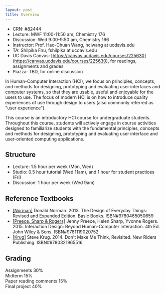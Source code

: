 ```yaml
---
layout: post
title: Overview
---
```

- CRN: #82444
- Lecture: MWF 11:00-11:50 am, Chemistry 176
- Discussion: Wed 9:00-9:50 am, Chemistry 166
- Instructor: Prof. Hao-Chuan Wang, hciwang at ucdavis.edu
- TA: Shilpika Fnu, fshilpika at ucdavis.edu
- UC Davis Canvas: [https://canvas.ucdavis.edu/courses/225630](https://canvas.ucdavis.edu/courses/225630), for readings, assignments and grades
- Piazza: TBD, for online discussion

In Human-Computer Interaction (HCI), we focus on principles, concepts, and methods for designing, prototyping and evaluating user interfaces and computer systems, so that they are usable, useful and enjoyable for the users to use. The focus of modern HCI is on how to introduce quality experiences of use through design to users (also commonly referred as "user experience"). 

This course is an introductory HCI course for undergraduate students. Throughout this course, students will actively engage in course activities designed to familiarize students with the fundamental principles, concepts and methods for designing, prototyping and evaluating user interface and user-oriented computing applications. 

## Structure

- Lecture: 1.5 hour per week (Mon, Wed)
- Studio: 0.5 hour tutorial (Wed 11am), and 1 hour for student practices (Fri)
- Discussion: 1 hour per week (Wed 9am)

## Reference Textbooks
- [[Norman]](https://www.basicbooks.com/titles/don-norman/the-design-of-everyday-things/9780465050659/) Donald Norman. 2013. The Design of Everyday Things: Revised and Expanded Edition. Basic Books. ISBN#9780465050659
- [[Preece, Sharp & Rogers]](http://www.id-book.com/) Jenny Preece, Helen Sharp, Yvonne Rogers. 2015. Interaction Design: Beyond Human-Computer Interaction. 4th Ed. John Wiley & Sons. ISBN#9781119020752
-	[[Krug]](https://www.amazon.com/Dont-Make-Think-Revisited-Usability/dp/0321965515/) Steve Krug. 2014. Don't Make Me Think, Revisited. New Riders Publishing. ISBN#9780321965516

## Grading
Assignments 30%  
Midterm 15%  
Paper reading comments 15%  
Final project 40%
